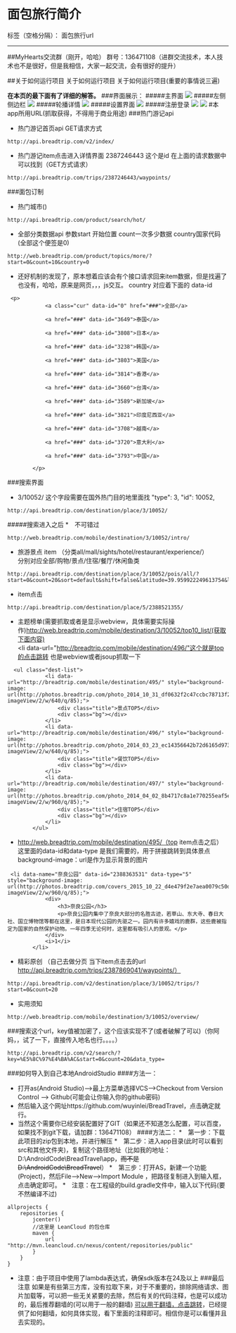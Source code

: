 # 面包旅行简介

标签（空格分隔）： 面包旅行url

---
##MyHearts交流群（刚开，哈哈）
群号：136471108（进群交流技术，本人技术也不是很好，但是我相信，大家一起交流，会有很好的提升）

##关于如何运行项目  关于如何运行项目  关于如何运行项目(重要的事情说三遍)

**在本页的最下面有了详细的解答。**
###界面展示：
#####主界面
![](http://ww4.sinaimg.cn/large/006jcGvzgw1fap660nyryj30u01hch45.jpg)
#####左侧侧边栏
![](http://ww1.sinaimg.cn/large/006jcGvzgw1fap66hxnnlj30u01hcn2q.jpg)
#####轮播详情
![](http://ww1.sinaimg.cn/large/006jcGvzgw1fap6729cydj30u01hctpr.jpg)
#####设置界面
![](http://ww1.sinaimg.cn/large/006jcGvzgw1fap66qdovuj30u01hcwh1.jpg)
#####注册登录
![](http://ww2.sinaimg.cn/large/006jcGvzgw1fap679inw6j30u01hcacw.jpg)
![](http://ww4.sinaimg.cn/large/006jcGvzgw1fap67fys8oj30u01hc0vv.jpg)
#本app所用URL(抓取获得，不得用于商业用途)
###热门游记api
* 热门游记首页api  GET请求方式
```
http://api.breadtrip.com/v2/index/
```
* 热门游记item点击进入详情界面  2387246443 这个是id 在上面的请求数据中可以找到（GET方式请求）
```
http://api.breadtrip.com/trips/2387246443/waypoints/
```

###面包订制
* 热门城市()
```
http://api.breadtrip.com/product/search/hot/
```

* 全部分类数据api  参数start   开始位置   count一次多少数据  country国家代码(全部这个便签是0)
```
http://web.breadtrip.com/product/topics/more/?start=0&count=10&country=0
```
* 还好机制的发现了，原本想着应该会有个接口请求回来item数据，但是找遍了也没有，哈哈，原来是网页，，，js交互。 country  对应着下面的 data-id
```
 <p>
            <a class="cur" data-id="0" href="###">全部</a>
            
            <a href="###" data-id="3649">泰国</a>
            
            <a href="###" data-id="3808">日本</a>
            
            <a href="###" data-id="3238">韩国</a>
            
            <a href="###" data-id="3803">美国</a>
            
            <a href="###" data-id="3814">香港</a>
            
            <a href="###" data-id="3660">台湾</a>
            
            <a href="###" data-id="3589">新加坡</a>
            
            <a href="###" data-id="3821">印度尼西亚</a>
            
            <a href="###" data-id="3708">越南</a>
            
            <a href="###" data-id="3720">意大利</a>
            
            <a href="###" data-id="3793">中国</a>
            
        </p>

```
###搜索界面
*  3/10052/   这个字段需要在国外热门目的地里面找   "type": 3, "id": 10052,
```
http://api.breadtrip.com/destination/place/3/10052/
```
#####搜索进入之后
*　不可错过

```
http://web.breadtrip.com/mobile/destination/3/10052/intro/
```
* 旅游景点 item  （分类all/mall/sights/hotel/restaurant/experience/）<br>分别对应全部/购物/景点/住宿/餐厅/休闲鱼类
```
http://api.breadtrip.com/destination/place/3/10052/pois/all/?start=0&count=20&sort=default&shift=false&latitude=39.959922249613754&longitude=116.45596566529844
```
* item点击
```
http://api.breadtrip.com/destination/place/5/2388521355/
```
* 主题榜单(需要抓取或者是显示webview，具体需要实际操作)http://web.breadtrip.com/mobile/destination/3/10052/top10_list/(获取下面内容)<br>   <li data-url="http://breadtrip.com/mobile/destination/496/"这个就是top的点击跳转  也是webview或者jsoup抓取一下
```
  <ul class="dest-list">
            <li data-url="http://breadtrip.com/mobile/destination/495/" style="background-image: url(http://photos.breadtrip.com/photo_2014_10_31_df0632f2c47ccbc78713f2d95181df30.jpg?imageView/2/w/640/q/85);">
                <div class="title">景点TOP5</div>
                <div class="bg"></div>
            </li>
            <li data-url="http://breadtrip.com/mobile/destination/496/" style="background-image: url(http://photos.breadtrip.com/photo_2014_03_23_ec14356642b72d6165d97343edef1fc1.jpg?imageView/2/w/640/q/85);">
                <div class="title">餐饮TOP5</div>
                <div class="bg"></div>
            </li>
            <li data-url="http://breadtrip.com/mobile/destination/497/" style="background-image: url(http://photos.breadtrip.com/photo_2014_04_02_8b4717c8a1e770255eaf5e0d86a96fe9.jpg?imageView/2/w/960/q/85);">
                <div class="title">住宿TOP5</div>
                <div class="bg"></div>
            </li>
        </ul>
```
* http://web.breadtrip.com/mobile/destination/495/（top  item点击之后）<br>这里面的data-id和data-type 是我们需要的，用于拼接跳转到具体景点<br>background-image：url是作为显示背景的图片
```
 <li data-name="奈良公园" data-id="2388363531" data-type="5" style="background-image: url(http://photos.breadtrip.com/covers_2015_10_22_d4e479f2e7aea0079c50d1e761cba0d9.jpg?imageView/2/w/960/q/85);">
            <div>
                <h3>奈良公园</h3>
                <p>奈良公园内集中了奈良大部分的名胜古迹，若草山、东大寺、春日大社、国立博物馆等都在这里，是日本现代公园的先驱之一。园内有许多嬉戏的鹿群，这些鹿被指定为国家的自然保护动物。一年四季无论何时，这里都有吸引人的景观。</p>
            </div>
            <i>1</i>
        </li>

```
* 精彩原创 （自己去做分页  当下item点击去的url <br>     http://api.breadtrip.com/trips/2387869041/waypoints/）
```
http://api.breadtrip.com/v2/destination/place/3/10052/trips/?start=0&count=20
```
* 实用须知
```
http://web.breadtrip.com/mobile/destination/3/10052/overview/
```



###搜索这个url，key值被加密了，这个应该实现不了(或者破解了可以)（你阿妈，，试了一下，直接传入地名也行。。。。）
```
http://api.breadtrip.com/v2/search/?key=%E5%8C%97%E4%BA%AC&start=0&count=20&data_type=
```


###如何导入到自己本地AndroidStudio
####方法一：
* 打开as(Android Studio)-->最上方菜单选择VCS-->Checkout from Version Control --> Github(可能会让你输入你的github密码)
* 然后输入这个网址https://github.com/wuyinlei/BreadTravel，点击确定就行。
* 当然这个需要你已经安装配置好了GIT（如果还不知道怎么配置，可以百度，如果找不到git下载，请加群：136471108）
####方法二：
*　第一步：下载此项目的zip包到本地，并进行解压
*　第二步：进入app目录(此时可以看到src和其他文件夹)，复制这个路径地址（比如我的地址：D:\AndroidCode\BreadTravel\app，~~而不是D:\AndroidCode\BreadTravel~~）
*　第三步：打开AS，新建一个功能(Project)，然后File-->New-->Import Module ，把路径复制进入到输入框，点击确定即可。
*　注意：在工程级的build.gradle文件中，输入以下代码(要不然编译不过)
```
allprojects {
    repositories {
        jcenter()
        //这里是 LeanCloud 的包仓库
        maven {
            url "http://mvn.leancloud.cn/nexus/content/repositories/public"
        }
    }
}
```
* 注意：由于项目中使用了lambda表达式，确保sdk版本在24及以上 ###最后注意 如果是有些第三方库，没有拉取下来，对于不重要的，排除网络请求、图片加载等，可以把一些无关紧要的去除，然后有关的代码注释，也是可以成功的，最后推荐翻墙的(可以用于一般的翻墙) [可以用于翻墙，点击跳转][5]，已经提供了如何翻墙，如何具体实现，看下里面的注释即可。相信你是可以看懂并且去实现的。


  [1]: !%5B%5D%28http://ww1.sinaimg.cn/large/006jcGvzgw1fap61leh8uj30u01hch45.jpg%29
  [2]: !%5B%5D%28http://ww3.sinaimg.cn/large/006jcGvzgw1fap62iv0n5j30u01hcn2q.jpg%29
  [3]: !%5B%5D%28http://ww4.sinaimg.cn/large/006jcGvzgw1fap62yvoidj30u01hctpr.jpg%29
  [4]: !%5B%5D%28http://ww4.sinaimg.cn/large/006jcGvzgw1fap63el73uj30u01hcwh1.jpg%29
  [5]: https://laod.cn/hosts/2016-google-hosts.html